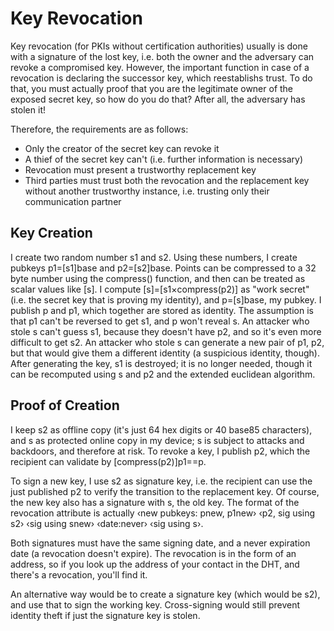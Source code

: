 # Key Revocation #

Key revocation (for PKIs without certification authorities) usually is done
with a signature of the lost key, i.e. both the owner and the adversary can
revoke a compromised key.  However, the important function in case of a
revocation is declaring the successor key, which reestablishs trust. To do
that, you must actually proof that you are the legitimate owner of the exposed
secret key, so how do you do that?  After all, the adversary has stolen
it!

Therefore, the requirements are as follows:

* Only the creator of the secret key can revoke it
* A thief of the secret key can't (i.e. further information is necessary)
* Revocation must present a trustworthy replacement key
* Third parties must trust both the revocation and the replacement key
  without another trustworthy instance, i.e. trusting only their communication
  partner

## Key Creation ##

I create two random number s1 and s2.  Using these numbers, I create
pubkeys p1=\[s1]base and p2=\[s2]base.  Points can be compressed to a
32 byte number using the compress() function, and then can be treated
as scalar values like \[s].  I compute \[s]=\[s1×compress(p2)] as "work
secret" (i.e. the secret key that is proving my identity), and
p=\[s]base, my pubkey.  I publish p and p1, which together are stored
as identity.  The assumption is that p1 can't be reversed to get s1,
and p won't reveal s.  An attacker who stole s can't guess s1, because
they doesn't have p2, and so it's even more difficult to get s2.  An
attacker who stole s can generate a new pair of p1, p2, but that would
give them a different identity (a suspicious identity, though).  After
generating the key, s1 is destroyed; it is no longer needed, though it
can be recomputed using s and p2 and the extended euclidean algorithm.

## Proof of Creation ##

I keep s2 as offline copy (it's just 64 hex digits or 40 base85
characters), and s as protected online copy in my device; s is subject
to attacks and backdoors, and therefore at risk.  To revoke a key, I
publish p2, which the recipient can validate by \[compress(p2)]p1==p.

To sign a new key, I use s2 as signature key, i.e. the recipient can
use the just published p2 to verify the transition to the replacement
key.  Of course, the new key also has a signature with s, the old key.
The format of the revocation attribute is actually ‹new pubkeys: pnew,
p1new› ‹p2, sig using s2› ‹sig using snew› ‹date:never› ‹sig using s›.

Both signatures must have the same signing date, and a never expiration
date (a revocation doesn't expire).  The revocation is in the form of an
address, so if you look up the address of your contact in the DHT, and there's
a revocation, you'll find it.

An alternative way would be to create a signature key (which would be s2),
and use that to sign the working key.  Cross-signing would still prevent
identity theft if just the signature key is stolen.
